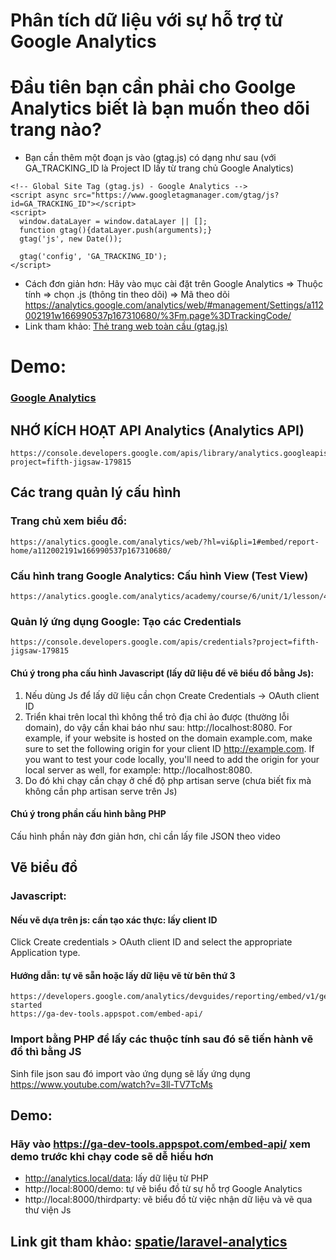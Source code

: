 # Phân tích dữ liệu với sự hỗ trợ từ Google Analytics
# Đầu tiên bạn cần phải cho Goolge Analytics biết là bạn muốn theo dõi trang nào? 
* Bạn cần thêm một đoạn js vào (gtag.js) có dạng như sau (với GA_TRACKING_ID là Project ID lấy từ trang chủ Google Analytics)
```
<!-- Global Site Tag (gtag.js) - Google Analytics -->
<script async src="https://www.googletagmanager.com/gtag/js?id=GA_TRACKING_ID"></script>
<script>
  window.dataLayer = window.dataLayer || [];
  function gtag(){dataLayer.push(arguments);}
  gtag('js', new Date());

  gtag('config', 'GA_TRACKING_ID');
</script>
```
* Cách đơn giản hơn: Hãy vào mục cài đặt trên Google Analytics => Thuộc tính => chọn .js (thông tin theo dõi) => Mã theo dõi
https://analytics.google.com/analytics/web/#management/Settings/a112002191w166990537p167310680/%3Fm.page%3DTrackingCode/
* Link tham khảo:
[Thẻ trang web toàn cầu (gtag.js)](https://developers.google.com/analytics/devguides/collection/gtagjs/)
# Demo: 
### [Google Analytics](https://ga-dev-tools.appspot.com/embed-api/)
## NHỚ KÍCH HOẠT API Analytics (Analytics API)
	https://console.developers.google.com/apis/library/analytics.googleapis.com/?project=fifth-jigsaw-179815
	
## Các trang quản lý cấu hình
### Trang chủ xem biểu đồ:
	https://analytics.google.com/analytics/web/?hl=vi&pli=1#embed/report-home/a112002191w166990537p167310680/
		
### Cấu hình trang Google Analytics: Cấu hình View (Test View)
	https://analytics.google.com/analytics/academy/course/6/unit/1/lesson/4
		
### Quản lý ứng dụng Google: Tạo các Credentials
	https://console.developers.google.com/apis/credentials?project=fifth-jigsaw-179815
		
#### Chú ý trong pha cấu hình Javascript (lấy dữ liệu để vẽ biểu đồ bằng Js):
1. Nếu dùng Js để lấy dữ liệu cần chọn Create Credentials -> OAuth client ID
2. Triển khai trên local thì không thể trỏ địa chỉ ảo được (thường lỗi domain), do vậy cần khai báo như sau: http://localhost:8080.
		For example, if your website is hosted on the domain example.com, make sure to set the following origin for your client ID http://example.com. 
		If you want to test your code locally, you'll need to add the origin for your local server as well, for example: http://localhost:8080.
3. Do đó khi chạy cần chạy ở chế độ php artisan serve (chưa biết fix mà không cần php artisan serve trên Js)
#### Chú ý trong phần cấu hình bằng PHP
Cấu hình phần này đơn giản hơn, chỉ cần lấy file JSON theo video
		
## Vẽ biểu đồ
### Javascript:	
#### Nếu vẽ dựa trên js: cần tạo xác thực: lấy client ID
Click Create credentials > OAuth client ID and select the appropriate Application type.
#### Hướng dẫn: tự vẽ sẵn hoặc lấy dữ liệu vẽ từ bên thứ 3
    https://developers.google.com/analytics/devguides/reporting/embed/v1/getting-started
	https://ga-dev-tools.appspot.com/embed-api/
		
### Import bằng PHP để lấy các thuộc tính sau đó sẽ tiến hành vẽ đồ thì bằng JS
Sinh file json sau đó import vào ứng dụng sẽ lấy ứng dụng
	https://www.youtube.com/watch?v=3ll-TV7TcMs
## Demo:
### Hãy vào https://ga-dev-tools.appspot.com/embed-api/ xem demo trước khi chạy code sẽ dễ hiểu hơn

* http://analytics.local/data: lấy dữ liệu từ PHP
* http://local:8000/demo: tự vẽ biểu đồ từ sự hỗ trợ Google Analytics
* http://local:8000/thirdparty: vẽ biểu đồ từ việc nhận dữ liệu và vẽ qua thư viện Js
## Link git tham khảo: [spatie/laravel-analytics](https://github.com/spatie/laravel-analytics)	
		

	